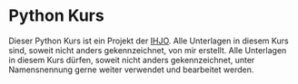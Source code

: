 # Python Kurs

Dieser Python Kurs ist ein Projekt der [IHJO](https://ihjo.de/). Alle Unterlagen in diesem Kurs sind, soweit nicht anders gekennzeichnet, von mir erstellt. Alle Unterlagen in diesem Kurs dürfen, soweit nicht anders gekennzeichnet, unter Namensnennung gerne weiter verwendet und bearbeitet werden.
